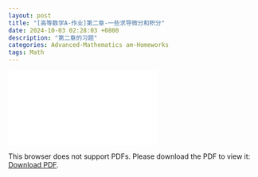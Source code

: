 ```yaml
---
layout: post
title: "[高等数学A-作业]第二章-一些求导微分和积分"
date: 2024-10-03 02:28:03 +0800
description: "第二章的习题"
categories: Advanced-Mathematics am-Homeworks 
tags: Math 
---
```

<object data="{{ site.url }}/assets/pdfs/ma-homework-02.pdf" type="application/pdf" width="700px" height="700px">
<embed src="{{ site.url }}/assets/pdfs/ma-homework-02.pdf">
<p>This browser does not support PDFs. Please download the PDF to view it: <a href="{{ site.url }}/assets/pdfs/ma-homework-02.pdf">Download PDF</a>.</p>
</embed>
</object>